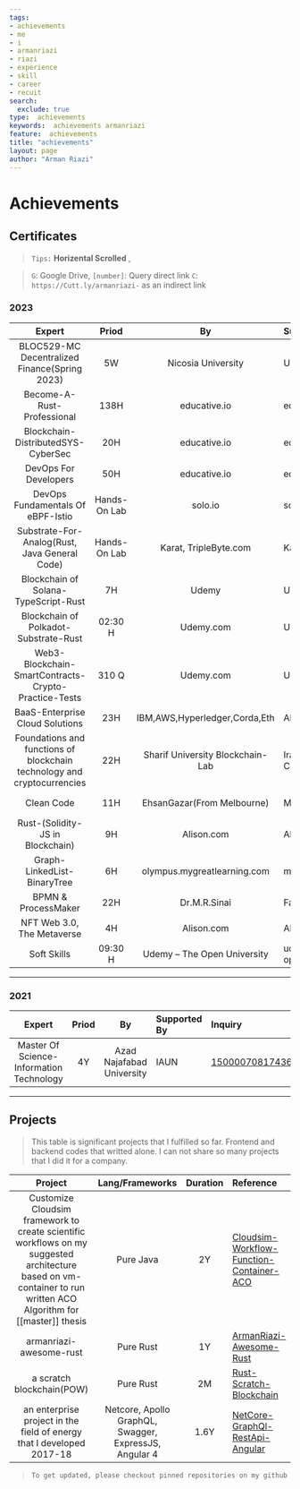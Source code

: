 ```yaml
---
tags:
- achievements
- me
- i
- armanriazi
- riazi
- experience
- skill
- career
- recuit
search:
  exclude: true
type:  achievements
keywords:  achievements armanriazi
feature:  achievements 
title: "achievements"
layout: page
author: "Arman Riazi"
---
```


# Achievements

## Certificates

>  `Tips:` **Horizental Scrolled** ,

> `G`: Google Drive, `[number]`: Query direct link `C`: `https://Cutt.ly/armanriazi-` as an indirect link

### 2023
| Expert | Priod  | By | Supported By   | Inquiry | Documents 
|:--------------------------------------:|:-------:|:---------------:|:-------------------|:------------|:--------------|
| BLOC529-MC Decentralized Finance(Spring 2023)     | 5W       |  Nicosia University   | UNIC  | [1](https://courses.unic.ac.cy/)     | [C](https://cutt.ly/armanriazi-defi-unic) |
| Become-A-Rust-Professional    | 138H       |  educative.io   | educative  | [1](https://www.educative.io/verify-certificate/1j8yMXCBKBYmXmK2GHOEA9mnpKwPUp),[2](https://www.educative.io/verify-certificate/QApPNYA64r2clVE5XBNYJGHQ2OZGYMKj7T9),[3](https://www.educative.io/verify-certificate/585DM2txV56KZx8NxulL9K43ywJquq),[4](https://www.educative.io/verify-certificate/Y6GKZ1ijpWw4oDO1XhjWwo2K9x18TJ)    | [C-Boundled](https://cutt.ly/armanriazi-rust-pro-educative)    |
| Blockchain-DistributedSYS-CyberSec  | 20H       |  educative.io  | educative  |   [1](https://www.educative.io/verify-certificate/49vom8N6ngNh6rgGjvGAPYuNKXr3qBL2PcG),[2](https://www.educative.io/verify-certificate/985KjktxW9QrjWANLIZnQAGV3xWDFN),[3](https://www.educative.io/verify-certificate/vgA3wPFLmLVKzwkA2t8VE4wnzZBlul)   | [C-Bundled](https://cutt.ly/armanriazi-blockchain-dist-cyber-educative),[G](https://drive.google.com/file/d/1RPNVrAIhxBZqlhkMY5fBc6E53lydLPov/view?usp=share_link)  | 
| DevOps For Developers    | 50H       |  educative.io  | educative  |   Redirect   | [C](https://cutt.ly/armanriazi-devops-for-dev-educative)     |
| DevOps Fundamentals Of eBPF-Istio   | Hands-On Lab  |  solo.io  | solo  |   Redirect   | [C-Bundled](https://cutt.ly/armanriazi-devops-ebpf-istio-solo)     |
| Substrate-For-Analog(Rust, Java General Code)  | Hands-On Lab |  Karat, TripleByte.com  | Karat | [1](https://triplebyte.com/tb/arman-riazi-h4icoca) | [G](https://drive.google.com/file/d/1aC-Jpgd0j5wyn5QDDnOi6aGcfEe2TtkZ/view)     |
|   Blockchain of Solana-TypeScript-Rust    | 7H       |   Udemy  |  Udemy.com |  [1](https://www.udemy.com/certificate/UC-60ad8b02-01c6-4cba-b52d-a09af4840533)    | [C](https://cutt.ly/armanriazi-blockchain-solana-udemy),[G](https://drive.google.com/file/d/1wFvyb6pY3OhxPnPf_urmlnQAhaWZ1UOF/view?usp=share_link)  |
|   Blockchain of Polkadot-Substrate-Rust    | 02:30 H       |   Udemy.com |  Udemy  |  [1](https://www.udemy.com/certificate/UC-027945e4-edfc-4e44-8243-d25621690b3a)    | [C](https://cutt.ly/armanriazi-blockchain-polkadot-udemy),[G](https://drive.google.com/file/d/1cwCckqTsqaP8kEp6gR0EVhDjSmeMEHxo/view?usp=share_link)   |
|  Web3-Blockchain-SmartContracts-Crypto-Practice-Tests    | 310 Q      |   Udemy.com |  Udemy  |  Redirect   | [C-Boundled](https://cutt.ly/armanriazi-blockchain-ecosystem-tests-udemy),[G](https://drive.google.com/file/d/1fMIwPSJFDslLzHXbBaqMZ_hzxXT877Nx/view?usp=share_link)   |
| BaaS-Enterprise Cloud Solutions   | 23H       |   IBM,AWS,Hyperledger,Corda,Eth  | Alison.com  |   Alison.com  | [C-Boundled](https://cutt.ly/armanriazi-baas-alison),[G](https://drive.google.com/file/d/1AycmLvK9i7oawNJHbedGKGerfzPPECFO/view?usp=share_link)   |
| Foundations and functions of blockchain technology and cryptocurrencies      | 22H       |  Sharif University Blockchain-Lab     | Iran Financial Center(IFC)  | [1270291696](https://ifc.ir/certificateinquiry)     | [G](https://drive.google.com/file/d/11oB_D39cObuamKZNrxYxG0tG8w9yY-Ix/view?usp=share_link)  |
| Clean Code    | 11H       |  EhsanGazar(From Melbourne)     | Maktabkhooneh.org  | [MK-QJ6954](https://maktabkhooneh.org/certificates/)  | [G-Clean-Code](https://drive.google.com/file/d/1BhUDCA0FvWOwNQbKsQbU8siyEsCwTHr3/view?usp=share_link)    |
| Rust-(Solidity-JS in Blockchain)   | 9H       |  Alison.com | Alison  |  Boundled    | [C](https://cutt.ly/armanriazi-rust-solidity-js-alison),[G](https://drive.google.com/file/d/103UKHtRDiDZnIGF6dlZU1ikLw5nQ6IuK/view?usp=share_link)   |
| Graph-LinkedList-BinaryTree  | 6H       |  olympus.mygreatlearning.com  | mygreatlearning  |  [1](https://www.mygreatlearning.com/academy?referrer_code=GLWR76UXTOY9K)    | [C-Boundled](https://cutt.ly/armanriazi-algo-mygreatlearning) |
| BPMN & ProcessMaker    | 22H       |  Dr.M.R.Sinai     | Faragostar.net  | [303-310](https://academy.faragostar.net)     | [Office Automation](https://drive.google.com/file/d/16iJ-NfVaCoNeeRfc0qAFubjDOHB1J9XC/view?usp=share_link)    |
| NFT Web 3.0, The Metaverse     | 4H       |  Alison.com  | Alison  |  [1](https://alison.com/certification/check/$2y$10$oxjbgXtM04Os0lTQMWtaUeLlqaKY8BbzbjkS5KIWDS69NW1dOMsi)    | [C-Boundled](https://cutt.ly/metaverse-nft-web3-alison-image)   |
|  Soft Skills  | 09:30 H       |  Udemy – The Open University  | udemy.com, open.ac.uk  |  Boundled    | [G](https://drive.google.com/file/d/1P4JMz3Sv2CtimgMQ4dyXmbFhYrcp-SFC/view?usp=share_link)    |

---

### 2021
| Expert | Priod  | By | Supported By   | Inquiry | Documents 
|:--------------------------------------:|:-------:|:---------------:|:-------------------|:------------|:--------------|
| Master Of Science-Information Technology     | 4Y       |  Azad Najafabad University   | IAUN  | [1500007081743684272588654](https://estelam.iau.ir/Home/SearechEstelamID)     | [G-Academic Degree](https://drive.google.com/file/d/1VKXfPPTzVPonALERdxU4LcRRvJBRMNHV/view?usp=share_link) And [Credits'Details](https://drive.google.com/file/d/1h98c3oklzv-tyi6b3xvfR4QEUfdbNHXH/view?usp=share_link) |

---

## Projects

> This table is significant projects that I fulfilled so far.
> Frontend and backend codes that writted alone.
> I can not share so many projects that I did it for a company.

| Project | Lang/Frameworks  | Duration | Reference
|:------------------------------------------------------------------------------:|:-------------------:|:--------:|:----------------|
| Customize Cloudsim framework to create scientific workflows on my suggested architecture based on vm-container to run written ACO Algorithm for [[master]] thesis     | Pure Java       |  2Y   | [Cloudsim-Workflow-Function-Container-ACO](https://github.com/armanriazi/Cloudsim-Workflow-Function-Container-ACO)  | 
| armanriazi-awesome-rust     | Pure Rust       |  1Y   | [ArmanRiazi-Awesome-Rust](https://github.com/armanriazi/armanriazi-awesome-rust)  | 
| a scratch blockchain(POW)     | Pure Rust       |  2M   | [Rust-Scratch-Blockchain](https://github.com/armanriazi/rust-scratch-blockchain)  | 
| an enterprise project in the field of energy that I developed 2017-18    | Netcore, Apollo GraphQL, Swagger, ExpressJS, Angular 4      |  1.6Y   | [NetCore-GraphQl-RestApi-Angular](https://github.com/armanriazi/ApplicantPortal)  | 

> `To get updated, please checkout pinned repositories on my github`

